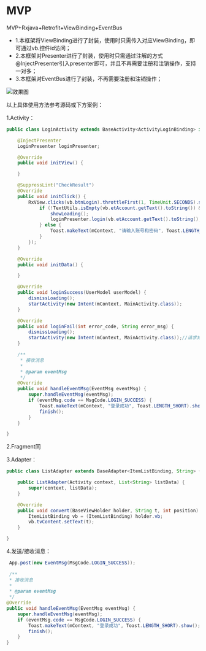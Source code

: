 # MVP
MVP+Rxjava+Retrofit+ViewBinding+EventBus

- 1.本框架将ViewBinding进行了封装，使用时只需传入对应ViewBinding，即可通过vb.控件id访问；
- 2.本框架对Presenter进行了封装，使用时只需通过注解的方式@InjectPresenter引入presenter即可，并且不再需要注册和注销操作，支持一对多；
- 3.本框架对EventBus进行了封装，不再需要注册和注销操作；

![效果图](https://img-blog.csdnimg.cn/20200826170818594.gif#pic_center)

以上具体使用方法参考源码或下方案例：

1.Activity：
```java
public class LoginActivity extends BaseActivity<ActivityLoginBinding> implements LoginMvpView {

    @InjectPresenter
    LoginPresenter loginPresenter;

    @Override
    public void initView() {

    }

    @SuppressLint("CheckResult")
    @Override
    public void initClick() {
        RxView.clicks(vb.btnLogin).throttleFirst(1, TimeUnit.SECONDS).subscribe(v -> {
            if (!TextUtils.isEmpty(vb.etAccount.getText().toString()) && !TextUtils.isEmpty(vb.etPwd.getText().toString())) {
                showLoading();
                loginPresenter.login(vb.etAccount.getText().toString(), vb.etPwd.getText().toString());
            } else {
                Toast.makeText(mContext, "请输入账号和密码", Toast.LENGTH_SHORT).show();
            }
        });
    }

    @Override
    public void initData() {

    }

    @Override
    public void loginSuccess(UserModel userModel) {
        dismissLoading();
        startActivity(new Intent(mContext, MainActivity.class));
    }

    @Override
    public void loginFail(int error_code, String error_msg) {
        dismissLoading();
        startActivity(new Intent(mContext, MainActivity.class));//请求肯定是失败的，这里只做演示
    }

    /**
     * 接收消息
     *
     * @param eventMsg
     */
    @Override
    public void handleEventMsg(EventMsg eventMsg) {
        super.handleEventMsg(eventMsg);
        if (eventMsg.code == MsgCode.LOGIN_SUCCESS) {
            Toast.makeText(mContext, "登录成功", Toast.LENGTH_SHORT).show();
            finish();
        }
    }

}
```
2.Fragment同

3.Adapter：
```java
public class ListAdapter extends BaseAdapter<ItemListBinding, String> {

    public ListAdapter(Activity context, List<String> listData) {
        super(context, listData);
    }

    @Override
    public void convert(BaseViewHolder holder, String t, int position) {
        ItemListBinding vb = (ItemListBinding) holder.vb;
        vb.tvContent.setText(t);
    }

}
```
4.发送/接收消息：
```java
 App.post(new EventMsg(MsgCode.LOGIN_SUCCESS));
 
 /**
 * 接收消息
 *
 * @param eventMsg
 */
@Override
public void handleEventMsg(EventMsg eventMsg) {
    super.handleEventMsg(eventMsg);
    if (eventMsg.code == MsgCode.LOGIN_SUCCESS) {
        Toast.makeText(mContext, "登录成功", Toast.LENGTH_SHORT).show();
        finish();
    }
}
```


